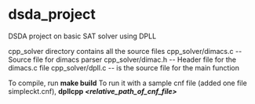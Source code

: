 # dsda_project
DSDA project on basic SAT solver using DPLL

cpp_solver directory contains all the source files
cpp_solver/dimacs.c -- Source file for dimacs parser
cpp_solver/dimac.h -- Header file for the dimacs.c file
cpp_solver/dpll.c -- is the source file for the main function

To compile, run **make build**
To run it with a sample cnf file (added one file simpleckt.cnf), __dpllcpp *<relative_path_of_cnf_file>*__
